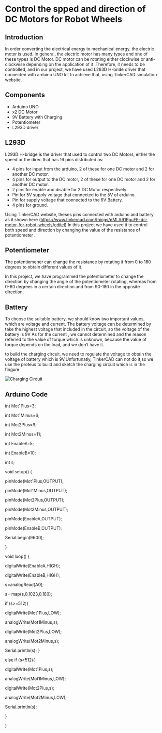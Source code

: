 # Control the spped and direction of DC Motors for Robot Wheels
## Introduction 
In order converting the electrical energy to mechanical energy, the electric motor is used. In general, the electric motor has many types and one of these types is DC Motor.
DC motor can be rotating either clockwise or anti-clockwise depending on the application of it .Therefore, it needs to be controlled, and in our project, we have used L293D H-bride driver that connected with arduino UNO kit to achieve that, using TinkerCAD simulation website.

## Components
*	Arduino UNO
*	x2 DC Motor
*	9V Battery with Charging
*	Potentiometer
*	L293D driver

## L293D
L293D H-bridge is the driver that used to control two DC Motors, either the speed or the direc  that has 16 pins distributed as:
*	4 pins for input from the arduino, 2 of these for one DC motor and 2 for another DC motor.
*	4 pins for output to the DC motor, 2 of these for one DC motor and 2 for another DC motor.
*	2 pins for enable and disable for 2 DC Motor respectively.
*	Pin for 5V supply voltage that connected to the 5V of arduino.
*	Pin for supply voltage that connected to the 9V Battery.
*	4 pins for ground.

Using TinkerCAD website, theses pins connected with arduino and battery as it shown here (https://www.tinkercad.com/things/eMLA91PguFE-dc-motor-for-robot-wheels/editel)
In this project we have used it to control both speed and direction by changing the value of the resistance of potentiometer .


## Potentiometer
The potentiomener can change the resistance by rotating it from 0 to 180 degrees to obtain different values of it.

In this project, we have programmed the potentiometer to change the direction by changing the angle of the potentiometer rotating, whereas from 0-80 degrees in a certain direction and from 90-180 in the opposite direction.

## Battery
To choose the suitable battery, we should know two important values, which are voltage and current.
The battery voltage can be determined by take the highest voltage that included in the circuit, so the voltage of the battery is 9V
As for the current , we cannot determined and the reason referred to the value of torque which is unknown, because the value of torque depends on the load, and we don’t have it.

to build the charging circuit, we need to regulate the voltage to obtain the voltage of battery which is 9V.Unfortunatly, TinkerCAD can not do it,so we use the proteus to build and sketch the charging circuit which is in the fingure

![Charging Circuit](https://user-images.githubusercontent.com/85504873/125182513-4aae6380-e217-11eb-9a51-e11aef9c0d62.png)

## Arduino Code
int Mot1Plus=3;

int Mot1Minus=6;

int Mot2Plus=9;

int Mot2Minus=11;

int EnableA=5;

int EnableB=10;

int s;

void setup() {

pinMode(Mot1Plus,OUTPUT);

pinMode(Mot1Minus,OUTPUT);

pinMode(Mot2Plus,OUTPUT);

pinMode(Mot2Minus,OUTPUT);

pinMode(EnableA,OUTPUT);

pinMode(EnableB,OUTPUT);

Serial.begin(9600);


}


void loop() {

digitalWrite(EnableA,HIGH);

digitalWrite(EnableB,HIGH);

s=analogRead(A0);

s= map(s,0,1023,0,180);
 

if (s>=512){

digitalWrite(Mot1Plus,LOW);

analogWrite(Mot1Minus,s);

digitalWrite(Mot2Plus,LOW);

analogWrite(Mot2Minus,s);
  
  Serial.println(s);
  }
  
  else if (s<512){
  
  digitalWrite(Mot1Plus,s);
  
  analogWrite(Mot1Minus,LOW);
  
  digitalWrite(Mot2Plus,s);
  
  analogWrite(Mot2Minus,LOW);
  
  Serial.println(s);

}


}
